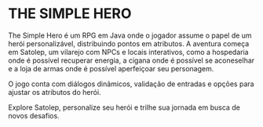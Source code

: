 # THE SIMPLE HERO
The Simple Hero é um RPG em Java onde o jogador assume o papel de um herói personalizável, distribuindo pontos em atributos. A aventura começa em Satolep, um vilarejo com NPCs e locais interativos, como a hospedaria onde é possível recuperar energia, a cigana onde é possível se aconeselhar e a loja de armas onde é possível aperfeiçoar seu personagem.

O jogo conta com diálogos dinâmicos, validação de entradas e opções para ajustar os atributos do herói.

Explore Satolep, personalize seu herói e trilhe sua jornada em busca de novos desafios.
